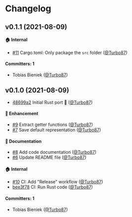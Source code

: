 # Changelog

## v0.1.1 (2021-08-09)

#### :house: Internal
* [#11](https://github.com/Turbo87/hosted-git-info-rs/pull/11) Cargo.toml: Only package the `src` folder ([@Turbo87](https://github.com/Turbo87))

#### Committers: 1
- Tobias Bieniek ([@Turbo87](https://github.com/Turbo87))


## v0.1.0 (2021-08-09)

* [48699a2](https://github.com/Turbo87/hosted-git-info-rs/commit/48699a2) Initial Rust port :tada: ([@Turbo87](https://github.com/Turbo87))

#### :rocket: Enhancement
* [#9](https://github.com/Turbo87/hosted-git-info-rs/pull/9) Extract getter functions ([@Turbo87](https://github.com/Turbo87))
* [#7](https://github.com/Turbo87/hosted-git-info-rs/pull/7) Save default representation ([@Turbo87](https://github.com/Turbo87))

#### :memo: Documentation
* [#8](https://github.com/Turbo87/hosted-git-info-rs/pull/8) Add code documentation ([@Turbo87](https://github.com/Turbo87))
* [#6](https://github.com/Turbo87/hosted-git-info-rs/pull/6) Update README file ([@Turbo87](https://github.com/Turbo87))

#### :house: Internal
* [#10](https://github.com/Turbo87/hosted-git-info-rs/pull/10) CI: Add "Release" workflow ([@Turbo87](https://github.com/Turbo87))
* [bee3f78](https://github.com/Turbo87/hosted-git-info-rs/commit/bee3f78) CI: Run Rust code ([@Turbo87](https://github.com/Turbo87))

#### Committers: 1
- Tobias Bieniek ([@Turbo87](https://github.com/Turbo87))

